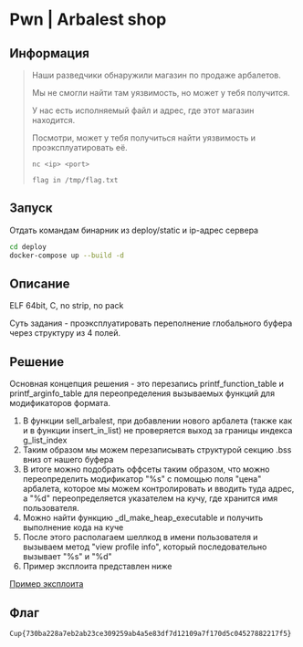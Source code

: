 # Pwn | Arbalest shop

## Информация

> Наши разведчики обнаружили магазин по продаже арбалетов.
> 
> Мы не смогли найти там уязвимость, но может у тебя получится.
> 
> У нас есть исполняемый файл и адрес, где этот магазин находится.
> 
> Посмотри, может у тебя получиться найти уязвимость и проэксплуатировать её.
> 
> `nc <ip> <port>`
>
> `flag in /tmp/flag.txt`

## Запуск

Отдать командам бинарник из deploy/static и ip-адрес сервера

```sh
cd deploy
docker-compose up --build -d 
```


## Описание

ELF 64bit, C, no strip, no pack

Суть задания - проэксплуатировать переполнение глобального буфера через структуру из 4 полей.


## Решение

Основная концепция решения - это перезапись printf_function_table и printf_arginfo_table для переопределения вызываемых функций для модификаторов формата.

1. В функции sell_arbalest, при добавлении нового арбалета (также как и в функции insert_in_list) не проверяется выход за границы индекса g_list_index
2. Таким образом мы можем перезаписывать структурой секцию .bss вниз от нашего буфера
3. В итоге можно подобрать оффсеты таким образом, что можно переопределить модификатор "%s" с помощью поля "цена" арбалета, которое мы можем контролировать и вводить туда адрес, а "%d" переопределяется указателем на кучу, где хранится имя пользователя.
4. Можно найти функцию _dl_make_heap_executable и получить выполнение кода на куче
5. После этого располагаем шеллкод в имени пользователя и вызываем метод "view profile info", который последовательно вызывает "%s" и "%d"
6. Пример эксплоита представлен ниже


[Пример эксплоита](solve/exploit.py)


## Флаг

`Cup{730ba228a7eb2ab23ce309259ab4a5e83df7d12109a7f170d5c04527882217f5}`
